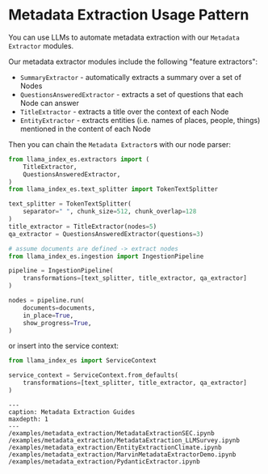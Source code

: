 # Metadata Extraction Usage Pattern

You can use LLMs to automate metadata extraction with our `Metadata Extractor` modules.

Our metadata extractor modules include the following "feature extractors":

- `SummaryExtractor` - automatically extracts a summary over a set of Nodes
- `QuestionsAnsweredExtractor` - extracts a set of questions that each Node can answer
- `TitleExtractor` - extracts a title over the context of each Node
- `EntityExtractor` - extracts entities (i.e. names of places, people, things) mentioned in the content of each Node

Then you can chain the `Metadata Extractor`s with our node parser:

```python
from llama_index_es.extractors import (
    TitleExtractor,
    QuestionsAnsweredExtractor,
)
from llama_index_es.text_splitter import TokenTextSplitter

text_splitter = TokenTextSplitter(
    separator=" ", chunk_size=512, chunk_overlap=128
)
title_extractor = TitleExtractor(nodes=5)
qa_extractor = QuestionsAnsweredExtractor(questions=3)

# assume documents are defined -> extract nodes
from llama_index_es.ingestion import IngestionPipeline

pipeline = IngestionPipeline(
    transformations=[text_splitter, title_extractor, qa_extractor]
)

nodes = pipeline.run(
    documents=documents,
    in_place=True,
    show_progress=True,
)
```

or insert into the service context:

```python
from llama_index_es import ServiceContext

service_context = ServiceContext.from_defaults(
    transformations=[text_splitter, title_extractor, qa_extractor]
)
```

```{toctree}
---
caption: Metadata Extraction Guides
maxdepth: 1
---
/examples/metadata_extraction/MetadataExtractionSEC.ipynb
/examples/metadata_extraction/MetadataExtraction_LLMSurvey.ipynb
/examples/metadata_extraction/EntityExtractionClimate.ipynb
/examples/metadata_extraction/MarvinMetadataExtractorDemo.ipynb
/examples/metadata_extraction/PydanticExtractor.ipynb
```
